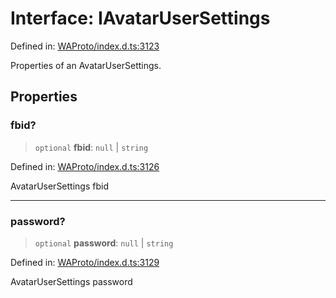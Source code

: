 # Interface: IAvatarUserSettings

Defined in: [WAProto/index.d.ts:3123](https://github.com/Fokusdotid/bail/blob/8b525f9ebcc20cb9acd0f880b6ad58976e38b117/WAProto/index.d.ts#L3123)

Properties of an AvatarUserSettings.

## Properties

### fbid?

> `optional` **fbid**: `null` \| `string`

Defined in: [WAProto/index.d.ts:3126](https://github.com/Fokusdotid/bail/blob/8b525f9ebcc20cb9acd0f880b6ad58976e38b117/WAProto/index.d.ts#L3126)

AvatarUserSettings fbid

***

### password?

> `optional` **password**: `null` \| `string`

Defined in: [WAProto/index.d.ts:3129](https://github.com/Fokusdotid/bail/blob/8b525f9ebcc20cb9acd0f880b6ad58976e38b117/WAProto/index.d.ts#L3129)

AvatarUserSettings password
